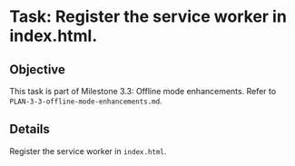 # Task: Register the service worker in index.html.

## Objective
This task is part of Milestone 3.3: Offline mode enhancements. Refer to `PLAN-3-3-offline-mode-enhancements.md`.

## Details
Register the service worker in `index.html`.
